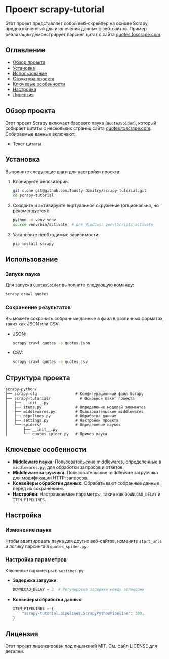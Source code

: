 # Проект scrapy-tutorial

Этот проект представляет собой веб-скрейпер на основе Scrapy, предназначенный для извлечения данных с веб-сайтов. Пример реализации демонстрирует парсинг цитат с сайта [quotes.toscrape.com](http://quotes.toscrape.com).

## Оглавление

- [Обзор проекта](#обзор-проекта)
- [Установка](#установка)
- [Использование](#использование)
- [Структура проекта](#структура-проекта)
- [Ключевые особенности](#ключевые-особенности)
- [Настройка](#настройка)
- [Лицензия](#лицензия)

## Обзор проекта

Этот проект Scrapy включает базового паука (`QuotesSpider`), который собирает цитаты с нескольких страниц сайта [quotes.toscrape.com](http://quotes.toscrape.com). Собираемые данные включают:

- Текст цитаты

## Установка

Выполните следующие шаги для настройки проекта:

1. Клонируйте репозиторий:
   ```bash
   git clone git@github.com:Tousty-Dzmitry/scrapy-tutorial.git
   cd scrapy-tutorial
   ```

2. Создайте и активируйте виртуальное окружение (опционально, но рекомендуется):
   ```bash
   python -m venv venv
   source venv/bin/activate  # Для Windows: venv\Scripts\activate
   ```

3. Установите необходимые зависимости:
   ```bash
   pip install scrapy
   ```

## Использование

### Запуск паука

Для запуска `QuotesSpider` выполните следующую команду:

```bash
scrapy crawl quotes
```

### Сохранение результатов

Вы можете сохранить собранные данные в файл в различных форматах, таких как JSON или CSV:

- JSON:
  ```bash
  scrapy crawl quotes -o quotes.json
  ```

- CSV:
  ```bash
  scrapy crawl quotes -o quotes.csv
  ```

## Структура проекта

```
scrapy-python/
├── scrapy.cfg                 # Конфигурационный файл Scrapy
├── scrapy-tutorial/             # Основной пакет проекта
│   ├── __init__.py
│   ├── items.py               # Определение моделей элементов
│   ├── middlewares.py         # Пользовательские middlewares
│   ├── pipelines.py           # Обработка данных
│   ├── settings.py            # Настройки проекта
│   └── spiders/               # Определение пауков
│       ├── __init__.py
│       └── quotes_spider.py   # Пример паука
```

## Ключевые особенности

- **Middleware паука**: Пользовательские middlewares, определенные в `middlewares.py`, для обработки запросов и ответов.
- **Middleware загрузчика**: Пользовательские middleware загрузчика для модификации HTTP-запросов.
- **Конвейеры обработки данных**: Обрабатывают собранные данные перед их сохранением.
- **Настройки**: Настраиваемые параметры, такие как `DOWNLOAD_DELAY` и `ITEM_PIPELINES`.

## Настройка

### Изменение паука

Чтобы адаптировать паука для других веб-сайтов, измените `start_urls` и логику парсинга в `quotes_spider.py`.

### Настройка параметров

Ключевые параметры в `settings.py`:

- **Задержка загрузки**:
  ```python
  DOWNLOAD_DELAY = 3  # Регулировка задержки между запросами
  ```
- **Конвейеры обработки данных**:
  ```python
  ITEM_PIPELINES = {
      "scrapy-tutorial.pipelines.ScrapyPythonPipeline": 300,
  }
  ```

## Лицензия

Этот проект лицензирован под лицензией MIT. См. файл LICENSE для деталей.